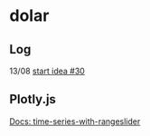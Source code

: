 # dolar

## Log

13/08 [start idea #30](https://github.com/SidVal/SidV/issues/30)

## Plotly.js

[Docs: time-series-with-rangeslider](https://plot.ly/javascript/time-series/#time-series-with-rangeslider)
